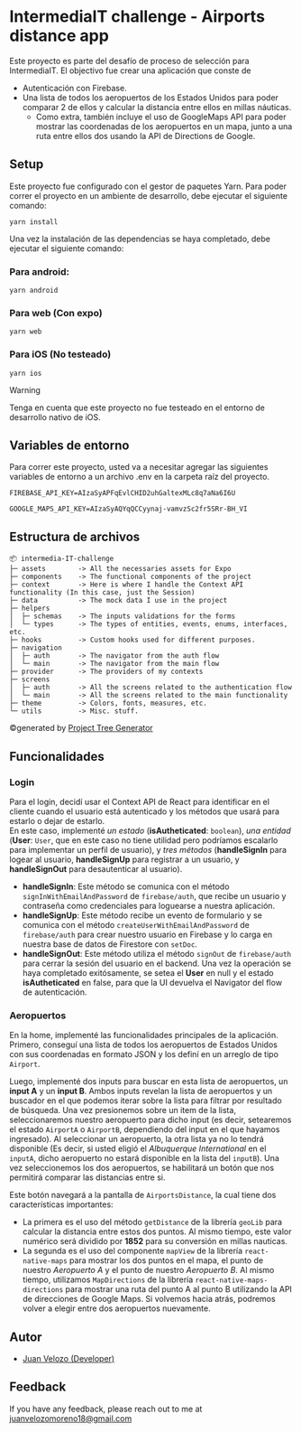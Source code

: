 
# IntermediaIT challenge - Airports distance app

Este proyecto es parte del desafío de proceso de selección para IntermediaIT. El objectivo fue crear una aplicación que conste de

- Autenticación con Firebase.
- Una lista de todos los aeropuertos de los Estados Unidos para poder comparar 2 de ellos y calcular la distancia entre ellos en millas náuticas.
    - Como extra, también incluye el uso de GoogleMaps API para poder mostrar las coordenadas de los aeropuertos en un mapa, junto a una ruta entre ellos dos usando la API de Directions de Google.

## Setup

Este proyecto fue configurado con el gestor de paquetes Yarn. Para poder correr el proyecto en un ambiente de desarrollo, debe ejecutar el siguiente comando:

```
yarn install
```

Una vez la instalación de las dependencias se haya completado, debe ejecutar el siguiente comando:

### Para android:
```
yarn android
```
### Para web (Con expo)
```
yarn web
```
### Para iOS (No testeado)
```
yarn ios
```
> [!WARNING]
> Tenga en cuenta que este proyecto no fue testeado en el entorno de desarrollo nativo de iOS.
## Variables de entorno

Para correr este proyecto, usted va a necesitar agregar las siguientes variables de entorno a un archivo .env en la carpeta raíz del proyecto.

`FIREBASE_API_KEY=AIzaSyAPFqEvlCHID2uhGaltexMLc8q7aNa6I6U`

`GOOGLE_MAPS_API_KEY=AIzaSyAQYqQCCyynaj-vamvzSc2fr5SRr-BH_VI`


## Estructura de archivos
```
📦 intermedia-IT-challenge
├─ assets        -> All the necessaries assets for Expo 
├─ components    -> The functional components of the project
├─ context       -> Here is where I handle the Context API functionality (In this case, just the Session)
├─ data          -> The mock data I use in the project
├─ helpers       
│  ├─ schemas    -> The inputs validations for the forms
│  └─ types      -> The types of entities, events, enums, interfaces, etc.
├─ hooks         -> Custom hooks used for different purposes.
├─ navigation     
│  ├─ auth       -> The navigator from the auth flow
│  └─ main       -> The navigator from the main flow
├─ provider      -> The providers of my contexts
├─ screens        
│  ├─ auth       -> All the screens related to the authentication flow
│  └─ main       -> All the screens related to the main functionality
├─ theme         -> Colors, fonts, measures, etc.
└─ utils         -> Misc. stuff.
```
©generated by [Project Tree Generator](https://woochanleee.github.io/project-tree-generator)

## Funcionalidades
### Login
Para el login, decidí usar el Context API de React para identificar en el cliente cuando el usuario está autenticado y los métodos que usará para estarlo o dejar de estarlo. \
En este caso, implementé *un estado* (**isAutheticated**:  `boolean`), *una entidad* (**User**: `User`, que en este caso no tiene utilidad pero podríamos escalarlo para implementar un perfil de usuario), y *tres métodos* (**handleSignIn** para logear al usuario, **handleSignUp** para registrar a un usuario, y **handleSignOut** para desautenticar al usuario).  
- **handleSignIn**: Este método se comunica con el método `signInWithEmailAndPassword` de `firebase/auth`, que recibe un usuario y contraseña como credenciales para loguearse a nuestra aplicación.
- **handleSignUp**: Este método recibe un evento de formulario y se comunica con el método `createUserWithEmailAndPassword` de `firebase/auth` para crear nuestro usuario en Firebase y lo carga en nuestra base de datos de Firestore con `setDoc`.
- **handleSignOut**: Este método utiliza el método `signOut` de `firebase/auth` para cerrar la sesión del usuario en el backend. Una vez la operación se haya completado exitósamente, se setea el **User** en null y el estado **isAutheticated** en false, para que la UI devuelva el Navigator del flow de autenticación.
### Aeropuertos
En la home, implementé las funcionalidades principales de la aplicación. Primero, conseguí una lista de todos los aeropuertos de Estados Unidos con sus coordenadas en formato JSON y los definí en un arreglo de tipo `Airport`. 

Luego, implementé dos inputs para buscar en esta lista de aeropuertos, un **input A** y un **input B**. 
Ambos inputs revelan la lista de aeropuertos y un buscador en el que podemos iterar sobre la lista para filtrar por resultado de búsqueda. Una vez presionemos sobre un item de la lista, seleccionaremos nuestro aeropuerto para dicho input (es decir, setearemos el estado `AirportA` o `AirportB`, dependiendo del input en el que hayamos ingresado). Al seleccionar un aeropuerto, la otra lista ya no lo tendrá disponible (Es decir, si usted eligió el *Albuquerque International* en el `inputA`, dicho aeropuerto no estará disponible en la lista del `inputB`). Una vez seleccionemos los dos aeropuertos, se habilitará un botón que nos permitirá comparar las distancias entre si. 

Este botón navegará a la pantalla de `AirportsDistance`, la cual tiene dos características importantes:
- La primera es el uso del método `getDistance` de la librería `geoLib` para calcular la distancia entre estos dos puntos. Al mismo tiempo, este valor numérico será dividido por **1852** para su conversión en millas nauticas.
- La segunda es el uso del componente `mapView` de la librería `react-native-maps` para mostrar los dos puntos en el mapa, el punto de nuestro *Aeropuerto A* y el punto de nuestro *Aeropuerto B*. Al mismo tiempo, utilizamos `MapDirections` de la librería `react-native-maps-directions` para mostrar una ruta del punto A al punto B utilizando la API de direcciones de Google Maps.
Si volvemos hacia atrás, podremos volver a elegir entre dos aeropuertos nuevamente.
## Autor

- [Juan Velozo (Developer)](https://www.github.com/juanvelozo_)


## Feedback

If you have any feedback, please reach out to me at juanvelozomoreno18@gmail.com

